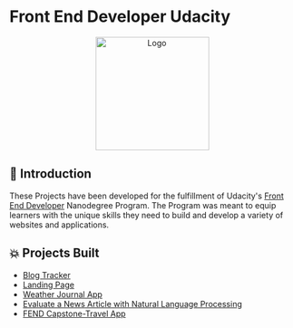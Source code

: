 # Front End Developer Udacity

<p align="center">
  <a href="https://github.com/HarshCasper/Front-End-Developer-Udacity">
    <img src="https://cdn.freebiesupply.com/logos/large/2x/udacity-logo-png-transparent.png" alt="Logo" width="200" height="200">
  </a>

## 📌 Introduction

These Projects have been developed for the fulfillment of Udacity's [Front End Developer](https://www.udacity.com/course/front-end-web-developer-nanodegree--nd0011) Nanodegree Program. The Program was meant to equip learners with the unique skills they need to build and develop a variety of websites and applications. 

## 💥 Projects Built

* [Blog Tracker](https://github.com/HarshCasper/Front-End-Developer-Udacity/tree/master/Blog%20Tracker)
* [Landing Page](https://github.com/HarshCasper/Front-End-Developer-Udacity/tree/master/Landing%20Page)
* [Weather Journal App](https://github.com/HarshCasper/Front-End-Developer-Udacity/tree/master/Weather%20Journal%20App)
* [Evaluate a News Article with Natural Language Processing](https://github.com/HarshCasper/Front-End-Developer-Udacity/tree/master/Evaluate%20a%20News%20Article%20with%20Natural%20Language%20Processing)
* [FEND Capstone-Travel App](https://github.com/HarshCasper/Front-End-Developer-Udacity/tree/master/FEND%20Captsone-Travel%20App)
